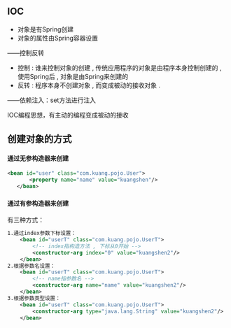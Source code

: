 ## IOC



* 对象是有Spring创建
* 对象的属性由Spring容器设置

——控制反转

- 控制 : 谁来控制对象的创建 , 传统应用程序的对象是由程序本身控制创建的 , 使用Spring后 , 对象是由Spring来创建的
- 反转 : 程序本身不创建对象 , 而变成被动的接收对象 .

——依赖注入：set方法进行注入

IOC编程思想，有主动的编程变成被动的接收



## 创建对象的方式

#### 通过无参构造器来创建

```xml
<bean id="user" class="com.kuang.pojo.User">
       <property name="name" value="kuangshen"/>
   </bean>
```

#### 通过有参构造器来创建

有三种方式：

```xml
1.通过index参数下标设置：
	<bean id="userT" class="com.kuang.pojo.UserT">
   		<!-- index指构造方法 , 下标从0开始 -->
   		<constructor-arg index="0" value="kuangshen2"/>
	</bean>
2.根据参数名设置：
	<bean id="userT" class="com.kuang.pojo.UserT">
   		<!-- name指参数名 -->
   		<constructor-arg name="name" value="kuangshen2"/>
	</bean>
3.根据参数类型设置：
	<bean id="userT" class="com.kuang.pojo.UserT">
   		<constructor-arg type="java.lang.String" value="kuangshen2"/>
	</bean>
```

